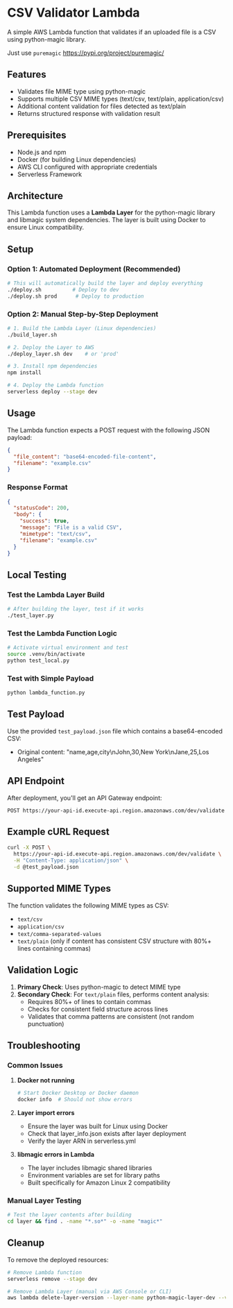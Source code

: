 # CSV Validator Lambda

A simple AWS Lambda function that validates if an uploaded file is a CSV using python-magic library.

Just use `puremagic` https://pypi.org/project/puremagic/

## Features

- Validates file MIME type using python-magic
- Supports multiple CSV MIME types (text/csv, text/plain, application/csv)
- Additional content validation for files detected as text/plain
- Returns structured response with validation result

## Prerequisites

- Node.js and npm
- Docker (for building Linux dependencies)
- AWS CLI configured with appropriate credentials
- Serverless Framework

## Architecture

This Lambda function uses a **Lambda Layer** for the python-magic library and libmagic system dependencies. The layer is built using Docker to ensure Linux compatibility.

## Setup

### Option 1: Automated Deployment (Recommended)
```bash
# This will automatically build the layer and deploy everything
./deploy.sh          # Deploy to dev
./deploy.sh prod      # Deploy to production
```

### Option 2: Manual Step-by-Step Deployment
```bash
# 1. Build the Lambda Layer (Linux dependencies)
./build_layer.sh

# 2. Deploy the Layer to AWS
./deploy_layer.sh dev    # or 'prod'

# 3. Install npm dependencies
npm install

# 4. Deploy the Lambda function
serverless deploy --stage dev
```

## Usage

The Lambda function expects a POST request with the following JSON payload:

```json
{
  "file_content": "base64-encoded-file-content",
  "filename": "example.csv"
}
```

### Response Format

```json
{
  "statusCode": 200,
  "body": {
    "success": true,
    "message": "File is a valid CSV",
    "mimetype": "text/csv",
    "filename": "example.csv"
  }
}
```

## Local Testing

### Test the Lambda Layer Build
```bash
# After building the layer, test if it works
./test_layer.py
```

### Test the Lambda Function Logic
```bash
# Activate virtual environment and test
source .venv/bin/activate
python test_local.py
```

### Test with Simple Payload
```bash
python lambda_function.py
```

## Test Payload

Use the provided `test_payload.json` file which contains a base64-encoded CSV:
- Original content: "name,age,city\nJohn,30,New York\nJane,25,Los Angeles"

## API Endpoint

After deployment, you'll get an API Gateway endpoint:
```
POST https://your-api-id.execute-api.region.amazonaws.com/dev/validate
```

## Example cURL Request

```bash
curl -X POST \
  https://your-api-id.execute-api.region.amazonaws.com/dev/validate \
  -H "Content-Type: application/json" \
  -d @test_payload.json
```

## Supported MIME Types

The function validates the following MIME types as CSV:
- `text/csv`
- `application/csv`
- `text/comma-separated-values`
- `text/plain` (only if content has consistent CSV structure with 80%+ lines containing commas)

## Validation Logic

1. **Primary Check**: Uses python-magic to detect MIME type
2. **Secondary Check**: For `text/plain` files, performs content analysis:
   - Requires 80%+ of lines to contain commas
   - Checks for consistent field structure across lines
   - Validates that comma patterns are consistent (not random punctuation)

## Troubleshooting

### Common Issues

1. **Docker not running**
   ```bash
   # Start Docker Desktop or Docker daemon
   docker info  # Should not show errors
   ```

2. **Layer import errors**
   - Ensure the layer was built for Linux using Docker
   - Check that layer_info.json exists after layer deployment
   - Verify the layer ARN in serverless.yml

3. **libmagic errors in Lambda**
   - The layer includes libmagic shared libraries
   - Environment variables are set for library paths
   - Built specifically for Amazon Linux 2 compatibility

### Manual Layer Testing
```bash
# Test the layer contents after building
cd layer && find . -name "*.so*" -o -name "magic*"
```

## Cleanup

To remove the deployed resources:
```bash
# Remove Lambda function
serverless remove --stage dev

# Remove Lambda Layer (manual via AWS Console or CLI)
aws lambda delete-layer-version --layer-name python-magic-layer-dev --version-number X
```
